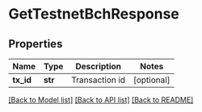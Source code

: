 # GetTestnetBchResponse

## Properties
Name | Type | Description | Notes
------------ | ------------- | ------------- | -------------
**tx_id** | **str** | Transaction id | [optional] 

[[Back to Model list]](../README.md#documentation-for-models) [[Back to API list]](../README.md#documentation-for-api-endpoints) [[Back to README]](../README.md)



